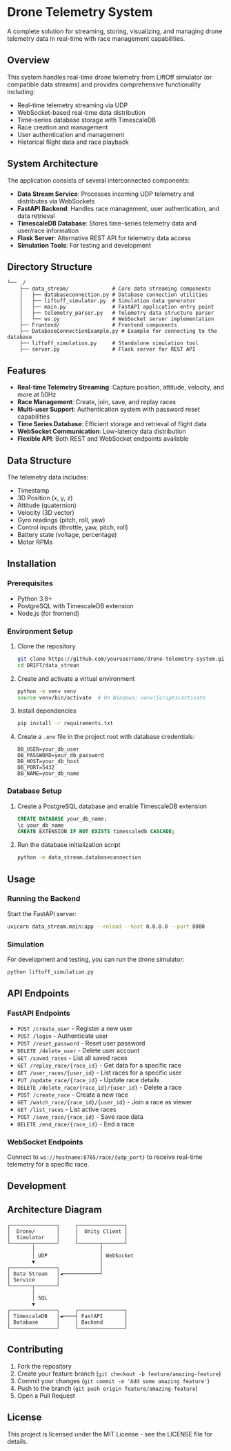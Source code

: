 # Drone Telemetry System

A complete solution for streaming, storing, visualizing, and managing drone telemetry data in real-time with race management capabilities.

## Overview

This system handles real-time drone telemetry from LiftOff simulator (or compatible data streams) and provides comprehensive functionality including:

- Real-time telemetry streaming via UDP
- WebSocket-based real-time data distribution
- Time-series database storage with TimescaleDB
- Race creation and management
- User authentication and management
- Historical flight data and race playback

## System Architecture

The application consists of several interconnected components:

- **Data Stream Service**: Processes incoming UDP telemetry and distributes via WebSockets
- **FastAPI Backend**: Handles race management, user authentication, and data retrieval
- **TimescaleDB Database**: Stores time-series telemetry data and user/race information
- **Flask Server**: Alternative REST API for telemetry data access
- **Simulation Tools**: For testing and development

## Directory Structure

```
└── ./
    ├── data_stream/              # Core data streaming components
    │   ├── databaseconnection.py # Database connection utilities
    │   ├── liftoff_simulator.py  # Simulation data generator
    │   ├── main.py               # FastAPI application entry point
    │   ├── telemetry_parser.py   # Telemetry data structure parser
    │   └── ws.py                 # WebSocket server implementation
    ├── Frontend/                 # Frontend components 
    ├── DatabaseConnectionExample.py # Example for connecting to the database
    ├── liftoff_simulation.py     # Standalone simulation tool
    ├── server.py                 # Flask server for REST API
```

## Features

- **Real-time Telemetry Streaming**: Capture position, attitude, velocity, and more at 50Hz
- **Race Management**: Create, join, save, and replay races
- **Multi-user Support**: Authentication system with password reset capabilities
- **Time Series Database**: Efficient storage and retrieval of flight data
- **WebSocket Communication**: Low-latency data distribution
- **Flexible API**: Both REST and WebSocket endpoints available

## Data Structure

The telemetry data includes:

- Timestamp
- 3D Position (x, y, z)
- Attitude (quaternion)
- Velocity (3D vector)
- Gyro readings (pitch, roll, yaw)
- Control inputs (throttle, yaw, pitch, roll)
- Battery state (voltage, percentage)
- Motor RPMs

## Installation

### Prerequisites

- Python 3.8+
- PostgreSQL with TimescaleDB extension
- Node.js (for frontend)

### Environment Setup

1. Clone the repository
   ```bash
   git clone https://github.com/yourusername/drone-telemetry-system.git](https://github.com/Abhinav-Kotta/DRIFT.git
   cd DRIFT/data_strean
   ```

2. Create and activate a virtual environment
   ```bash
   python -m venv venv
   source venv/bin/activate  # On Windows: venv\Scripts\activate
   ```

3. Install dependencies
   ```bash
   pip install -r requirements.txt
   ```

4. Create a `.env` file in the project root with database credentials:
   ```
   DB_USER=your_db_user
   DB_PASSWORD=your_db_password
   DB_HOST=your_db_host
   DB_PORT=5432
   DB_NAME=your_db_name
   ```

### Database Setup

1. Create a PostgreSQL database and enable TimescaleDB extension
   ```sql
   CREATE DATABASE your_db_name;
   \c your_db_name
   CREATE EXTENSION IF NOT EXISTS timescaledb CASCADE;
   ```

2. Run the database initialization script
   ```bash
   python -m data_stream.databaseconnection
   ```

## Usage

### Running the Backend

Start the FastAPI server:
```bash
uvicorn data_stream.main:app --reload --host 0.0.0.0 --port 8000
```

### Simulation

For development and testing, you can run the drone simulator:
```bash
python liftoff_simulation.py
```

## API Endpoints

### FastAPI Endpoints

- `POST /create_user` - Register a new user
- `POST /login` - Authenticate user
- `POST /reset_password` - Reset user password
- `DELETE /delete_user` - Delete user account
- `GET /saved_races` - List all saved races
- `GET /replay_race/{race_id}` - Get data for a specific race
- `GET /user_races/{user_id}` - List races for a specific user
- `PUT /update_race/{race_id}` - Update race details
- `DELETE /delete_race/{race_id}/{user_id}` - Delete a race
- `POST /create_race` - Create a new race
- `GET /watch_race/{race_id}/{user_id}` - Join a race as viewer
- `GET /list_races` - List active races
- `POST /save_race/{race_id}` - Save race data
- `DELETE /end_race/{race_id}` - End a race

### WebSocket Endpoints

Connect to `ws://hostname:8765/race/{udp_port}` to receive real-time telemetry for a specific race.

## Development

## Architecture Diagram

```
┌───────────────┐     ┌───────────────┐
│  Drone/       │     │  Unity Client │
│  Simulator    │     │               │
└───────┬───────┘     └───────┬───────┘
        │                     │
        │ UDP                 │ WebSocket
        ▼                     │
┌───────────────┐             │
│ Data Stream   │◄────────────┘
│ Service       │
└───────┬───────┘
        │
        │ SQL
        ▼
┌───────────────┐     ┌───────────────┐
│ TimescaleDB   │◄────┤ FastAPI       │
│ Database      │     │ Backend       │
└───────────────┘     └───────────────┘
```

## Contributing

1. Fork the repository
2. Create your feature branch (`git checkout -b feature/amazing-feature`)
3. Commit your changes (`git commit -m 'Add some amazing feature'`)
4. Push to the branch (`git push origin feature/amazing-feature`)
5. Open a Pull Request

## License

This project is licensed under the MIT License - see the LICENSE file for details.
